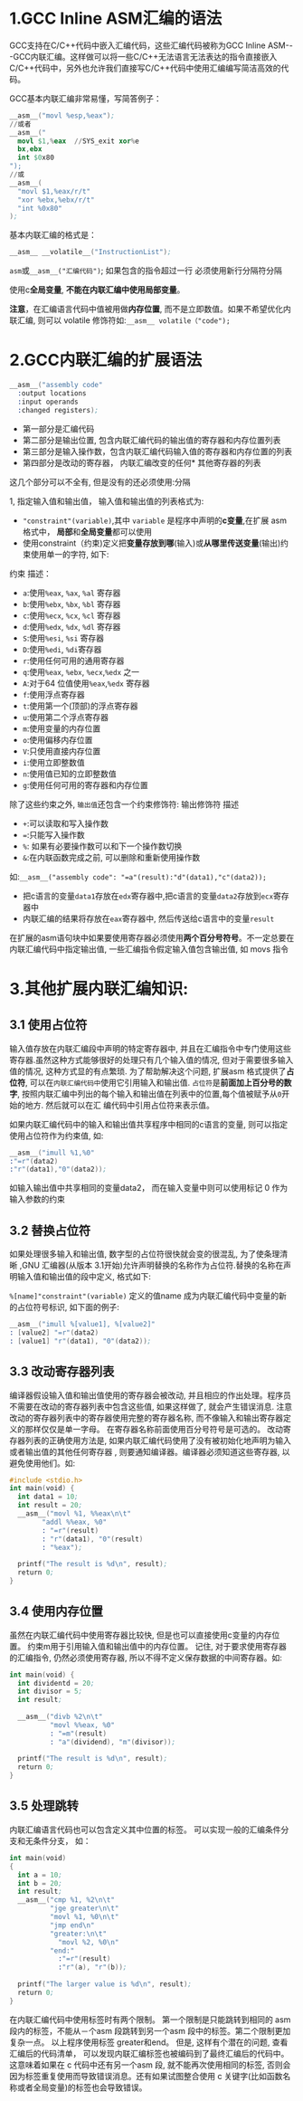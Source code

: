 # 1.GCC Inline ASM汇编的语法

GCC支持在C/C++代码中嵌入汇编代码，这些汇编代码被称为GCC Inline ASM---GCC内联汇编。这样做可以将一些C/C++无法语言无法表达的指令直接嵌入C/C++代码中，另外也允许我们直接写C/C++代码中使用汇编编写简洁高效的代码。

GCC基本内联汇编非常易懂，写简答例子：

```S
__asm__("movl %esp,%eax");
//或者
__asm__("
  movl $1,%eax  //SYS_exit xor%e
  bx,ebx
  int $0x80
");
//或
__asm__(
  "movl $1,%eax/r/t"
  "xor %ebx,%ebx/r/t"
  "int %0x80"
);
```
基本内联汇编的格式是：

```S
__asm__ __volatile__("InstructionList");
```
`asm`或`__asm__("汇编代码")`;
如果包含的指令超过一行 必须使用新行分隔符分隔

使用c**全局变量**, **不能在内联汇编中使用局部变量**。

**注意**，在汇编语言代码中值被用做**内存位置**, 而不是立即数值。如果不希望优化内联汇编, 则可以 volatile 修饰符如:`__asm__ volatile（"code");`

# 2.GCC内联汇编的扩展语法

```S
__asm__("assembly code"
  :output locations
  :input operands
  :changed registers);
```

* 第一部分是汇编代码
* 第二部分是输出位置, 包含内联汇编代码的输出值的寄存器和内存位置列表
* 第三部分是输入操作数，包含内联汇编代码输入值的寄存器和内存位置的列表
* 第四部分是改动的寄存器， 内联汇编改变的任何* 其他寄存器的列表

这几个部分可以不全有, 但是没有的还必须使用:分隔

1, 指定输入值和输出值， 输入值和输出值的列表格式为:

* `"constraint"(variable)`,其中 `variable` 是程序中声明的**c变量**,在扩展 asm 格式中， **局部**和**全局变量**都可以使用
* 使用constraint（约束)定义把**变量存放到哪**(输入)或**从哪里传送变量**(输出)约束使用单一的字符, 如下:

约束 描述：

* `a`:使用`%eax`, `%ax`, `%al` 寄存器
* `b`:使用`%ebx`, `%bx`, `%bl` 寄存器
* `c`:使用`%ecx`, `%cx`, `%cl` 寄存器
* `d`:使用`%edx`, `%dx`, `%dl` 寄存器
* `S`:使用`%esi`, `%si` 寄存器
* `D`:使用`%edi`, `%di`寄存器
* `r`:使用任何可用的通用寄存器
* `q`:使用`%eax`, `%ebx`, `%ecx`,`%edx` 之一
* `A`:对于64 位值使用`%eax`,`%edx` 寄存器
* `f`:使用浮点寄存器
* `t`:使用第一个(顶部)的浮点寄存器
* `u`:使用第二个浮点寄存器
* `m`:使用变量的内存位置
* `o`:使用偏移内存位置
* `V`:只使用直接内存位置
* `i`:使用立即整数值
* `n`:使用值已知的立即整数值
* `g`:使用任何可用的寄存器和内存位置

除了这些约束之外, `输出值`还包含一个约束修饰符:
输出修饰符 描述

* `+`:可以读取和写入操作数
* `=`:只能写入操作数
* `%`: 如果有必要操作数可以和下一个操作数切换
* `&`:在内联函数完成之前, 可以删除和重新使用操作数

如:`__asm__("assembly code": "=a"(result):"d"(data1),"c"(data2));`

* 把c语言的变量`data1`存放在`edx`寄存器中,把c语言的变量`data2`存放到`ecx`寄存器中
* 内联汇编的结果将存放在`eax`寄存器中, 然后传送给c语言中的变量`result`

在扩展的asm语句块中如果要使用寄存器必须使用**两个百分号符号**。不一定总要在内联汇编代码中指定输出值, 一些汇编指令假定输入值包含输出值, 如 movs 指令

# 3.其他扩展内联汇编知识:
## 3.1 使用占位符
输入值存放在内联汇编段中声明的特定寄存器中, 并且在汇编指令中专门使用这些寄存器.虽然这种方式能够很好的处理只有几个输入值的情况, 但对于需要很多输入值的情况, 这种方式显的有点繁琐.
为了帮助解决这个问题, 扩展asm 格式提供了**占位符**, 可以在`内联汇编代码中`使用它引用输入和输出值.
`占位符`是**前面加上百分号的数字**, 按照内联汇编中列出的每个输入和输出值在列表中的位置,每个值被赋予从`0`开始的地方. 然后就可以在汇
编代码中引用占位符来表示值。

如果内联汇编代码中的输入和输出值共享程序中相同的c语言的变量, 则可以指定使用占位符作为约束值, 如:

```S
__asm__("imull %1,%0"
:"=r"(data2)
:"r"(data1),"0"(data2));
```
如输入输出值中共享相同的变量data2， 而在输入变量中则可以使用标记 0 作为输入参数的约束

## 3.2 替换占位符
如果处理很多输入和输出值, 数字型的占位符很快就会变的很混乱, 为了使条理清晰 ,GNU 汇编器(从版本 3.1开始)允许声明替换的名称作为占位符.替换的名称在声明输入值和输出值的段中定义, 格式如下:

`%[name]"constraint"(variable)`
定义的值name 成为内联汇编代码中变量的新的占位符号标识, 如下面的例子:

```S
__asm__("imull %[value1], %[value2]"
: [value2] "=r"(data2)
: [value1] "r"(data1), "0"(data2));
```
## 3.3 改动寄存器列表
编译器假设输入值和输出值使用的寄存器会被改动, 并且相应的作出处理。程序员不需要在改动的寄存器列表中包含这些值, 如果这样做了, 就会产生错误消息. 注意改动的寄存器列表中的寄存器使用完整的寄存器名称, 而不像输入和输出寄存器定义的那样仅仅是单一字母。 在寄存器名称前面使用百分号符号是可选的。
改动寄存器列表的正确使用方法是, 如果内联汇编代码使用了没有被初始化地声明为输入或者输出值的其他任何寄存器 , 则要通知编译器。编译器必须知道这些寄存器, 以避免使用他们。如:

```S
#include <stdio.h>
int main(void) {
  int data1 = 10;
  int result = 20;
  __asm__("movl %1, %%eax\n\t"
        "addl %%eax, %0"
        : "=r"(result)
        : "r"(data1), "0"(result)
        : "%eax");
  
  printf("The result is %d\n", result);
  return 0;
}
```

## 3.4 使用内存位置
虽然在内联汇编代码中使用寄存器比较快, 但是也可以直接使用c变量的内存位置。 约束m用于引用输入值和输出值中的内存位置。 记住, 对于要求使用寄存器的汇编指令, 仍然必须使用寄存器, 所以不得不定义保存数据的中间寄存器。如:

```S
int main(void) {
  int dividentd = 20;
  int divisor = 5;
  int result;
  
  __asm__("divb %2\n\t"
          "movl %%eax, %0"
          : "=m"(result)
          : "a"(dividend), "m"(divisor));
  
  printf("The result is %d\n", result);
  return 0;
}
```

## 3.5 处理跳转
内联汇编语言代码也可以包含定义其中位置的标签。 可以实现一般的汇编条件分支和无条件分支， 如：

```S
int main(void) 
{
  int a = 10;
  int b = 20;
  int result;
  __asm__("cmp %1, %2\n\t"
          "jge greater\n\t"
          "movl %1, %0\n\t"
          "jmp end\n"
          "greater:\n\t"
            "movl %2, %0\n"
          "end:"
            :"=r"(result)
            :"r"(a), "r"(b));
  
  printf("The larger value is %d\n", result);
  return 0;
}
```
在内联汇编代码中使用标签时有两个限制。 第一个限制是只能跳转到相同的 asm 段内的标签，不能从－个asm 段跳转到另一个asm 段中的标签。第二个限制更加复杂一点。 以上程序使用标签 greater和end。 但是, 这样有个潜在的问题, 查看汇编后的代码清单， 可以发现内联汇编标签也被编码到了最终汇编后的代码中。 这意味着如果在 c 代码中还有另一个asm 段, 就不能再次使用相同的标签, 否则会因为标签重复使用而导致错误消息。还有如果试图整合使用 c 关键字(比如函数名称或者全局变量)的标签也会导致错误。

